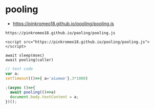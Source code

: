 # pooling
- https://pinkromeo18.github.io/pooling/pooling.js
```
https://pinkromeo18.github.io/pooling/pooling.js
```
```
<script src="https://pinkromeo18.github.io/pooling/pooling.js"></script>
```
```
await sleep(msec)
await pooling(caller)
```
```js
// test code
var a;
setTimeout(()=>{ a='aiuewo'},3*1000)

;(async ()=>{  
  await pooling(()=>a)
  document.body.textContent = a;  
})();

```

